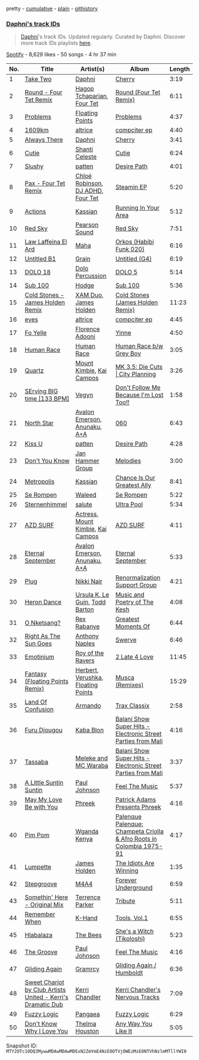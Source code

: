 pretty - [cumulative](/playlists/cumulative/37i9dQZF1DWTQHB0vBt1AG.md) - [plain](/playlists/plain/37i9dQZF1DWTQHB0vBt1AG) - [githistory](https://github.githistory.xyz/mackorone/spotify-playlist-archive/blob/main/playlists/plain/37i9dQZF1DWTQHB0vBt1AG)

### [Daphni's track IDs](https://open.spotify.com/playlist/37i9dQZF1DWTQHB0vBt1AG)

> <a href="spotify:artist:4nhvb6x9ZhPiYCzrHDNia9">Daphni</a>'s track IDs\. Updated regularly\. Curated by Daphni\. Discover more track IDs playlists <a href="spotify:genre:track\_id">here</a>.

[Spotify](https://open.spotify.com/user/spotify) - 8,629 likes - 50 songs - 4 hr 37 min

| No. | Title | Artist(s) | Album | Length |
|---|---|---|---|---|
| 1 | [Take Two](https://open.spotify.com/track/4g8jAI4REmgqoE9aDZwFZi) | [Daphni](https://open.spotify.com/artist/4nhvb6x9ZhPiYCzrHDNia9) | [Cherry](https://open.spotify.com/album/0cmEfkFvLVgKhLIUgGhRG5) | 3:19 |
| 2 | [Round \- Four Tet Remix](https://open.spotify.com/track/3FUptqHT3emharPqgXuJlu) | [Hagop Tchaparian](https://open.spotify.com/artist/14hI6ZlrKB6X81Y046P2MW), [Four Tet](https://open.spotify.com/artist/7Eu1txygG6nJttLHbZdQOh) | [Round \(Four Tet Remix\)](https://open.spotify.com/album/79TF51ZhHMglJ92YQ82J4F) | 6:11 |
| 3 | [Problems](https://open.spotify.com/track/1UERuR9hjz9GM609JIjtGx) | [Floating Points](https://open.spotify.com/artist/2AR42Ur9PcchQDtEdwkv4L) | [Problems](https://open.spotify.com/album/1aA9qnJT9NtySZA16RHkCD) | 4:37 |
| 4 | [1609km](https://open.spotify.com/track/267ubKb59rQ1g92WvDIYRl) | [altrice](https://open.spotify.com/artist/44lQJ512fu8nW7pa1FRmDF) | [compciter ep](https://open.spotify.com/album/2qTXiZXOqTEwwfcAVo76bR) | 4:40 |
| 5 | [Always There](https://open.spotify.com/track/0vq5vqbGfNydG2XaSBVRxx) | [Daphni](https://open.spotify.com/artist/4nhvb6x9ZhPiYCzrHDNia9) | [Cherry](https://open.spotify.com/album/0cmEfkFvLVgKhLIUgGhRG5) | 3:41 |
| 6 | [Cutie](https://open.spotify.com/track/4JdUdTVkEDNFZtzyW8hBZH) | [Shanti Celeste](https://open.spotify.com/artist/3CkM2290WOa2ESzhlu5mzM) | [Cutie](https://open.spotify.com/album/0xhMSimANUFkwXpS5n1HSl) | 6:24 |
| 7 | [Slushy](https://open.spotify.com/track/7lfStwj48yuU2vYBbxgGaL) | [patten](https://open.spotify.com/artist/1ld2Kfp4s2LHg94Lby403n) | [Desire Path](https://open.spotify.com/album/3MpIP95ZEPbM3CO5ZQbqkB) | 4:01 |
| 8 | [Pax \- Four Tet Remix](https://open.spotify.com/track/3Pl95ENb22SyQA0ATuV7M3) | [Chloé Robinson](https://open.spotify.com/artist/0Qpm94Bbsi44jMAXg0cI66), [DJ ADHD](https://open.spotify.com/artist/7hOtK8fa4BkYO3CvLMpZCo), [Four Tet](https://open.spotify.com/artist/7Eu1txygG6nJttLHbZdQOh) | [Steamin EP](https://open.spotify.com/album/0JnuWdbsS3j4NZByEybO2R) | 5:20 |
| 9 | [Actions](https://open.spotify.com/track/1619vtTOWigTxoK9FyezDU) | [Kassian](https://open.spotify.com/artist/4w6VhlUuzrUoJ5NbCpefXx) | [Running In Your Area](https://open.spotify.com/album/6QPdEKgRbhnyQRvEAhqP6k) | 5:12 |
| 10 | [Red Sky](https://open.spotify.com/track/7oEWZNifk5RQqwVIsjUuH4) | [Pearson Sound](https://open.spotify.com/artist/3lN70MoiO9u6b95CsTeB1J) | [Red Sky](https://open.spotify.com/album/2Oz5O25E8HxRr9zmRgFjj9) | 7:51 |
| 11 | [Law Laffeina El Ard](https://open.spotify.com/track/5fHwOPiyJ6fIMuJXN0kQfR) | [Maha](https://open.spotify.com/artist/18LWSRqUjdqlSaAD79HS4H) | [Orkos \(Habibi Funk 020\)](https://open.spotify.com/album/5B9zL3p7v0C63XsK1Can7P) | 6:16 |
| 12 | [Untitled B1](https://open.spotify.com/track/59EmID80R4hu0n7UPyzOT4) | [Grain](https://open.spotify.com/artist/2I8gU6pYwm3ClSnkWa5Bxv) | [Untitled \(G4\)](https://open.spotify.com/album/0kEj3KACvjPGJDg41xYaBP) | 6:19 |
| 13 | [DOLO 18](https://open.spotify.com/track/3LOYISEFrXxmIRTwgeD2yK) | [Dolo Percussion](https://open.spotify.com/artist/5FqcBM8zqtOBgofGNm2Ij9) | [DOLO 5](https://open.spotify.com/album/3Fxr8l876K9G5PKslxDEy5) | 5:14 |
| 14 | [Sub 100](https://open.spotify.com/track/1rovlrodNYK4yxleJFfwjq) | [Hodge](https://open.spotify.com/artist/2oLMqtx0PbqCXJDXs5lRvA) | [Sub 100](https://open.spotify.com/album/7difwqSW4SunSEk9n3gVvd) | 5:36 |
| 15 | [Cold Stones \- James Holden Remix](https://open.spotify.com/track/70WlQKVZ69JRYMmwCLyav7) | [XAM Duo](https://open.spotify.com/artist/4gkMjhOHSgudaN161imvTQ), [James Holden](https://open.spotify.com/artist/15e0X6NuMsVuHi7AZhcfyI) | [Cold Stones \(James Holden Remix\)](https://open.spotify.com/album/451e5h6dw72kPMmAGzhH7h) | 11:23 |
| 16 | [eyes](https://open.spotify.com/track/6ta6XtdfsKqvjmeOEvfnmg) | [altrice](https://open.spotify.com/artist/44lQJ512fu8nW7pa1FRmDF) | [compciter ep](https://open.spotify.com/album/2qTXiZXOqTEwwfcAVo76bR) | 4:45 |
| 17 | [Fo Yelle](https://open.spotify.com/track/4RkI4CG4UsoqwTHvzNX9ej) | [Florence Adooni](https://open.spotify.com/artist/4804FMh4N7pndfmQsS904u) | [Yinne](https://open.spotify.com/album/20IyNOvavcbkP4uTUWAFIP) | 4:50 |
| 18 | [Human Race](https://open.spotify.com/track/2DBr4d82hDGMr13smygEBj) | [Human Race](https://open.spotify.com/artist/3xPRqzkCilihoKpF9OzzRn) | [Human Race b/w Grey Boy](https://open.spotify.com/album/2MQtrrmGaJ4ItjcyqidCX3) | 3:05 |
| 19 | [Quartz](https://open.spotify.com/track/5DFWa5hGaadJ4tOqPUQ87o) | [Mount Kimbie](https://open.spotify.com/artist/3NUtpWpGDoffm3RCGhSHtl), [Kai Campos](https://open.spotify.com/artist/0ud7Vcl9BBEoOVwoWDqXIH) | [MK 3.5: Die Cuts \| City Planning](https://open.spotify.com/album/5s6aGKI2wpPxegrhLXmGIG) | 3:26 |
| 20 | [SErving BIG time \[133 BPM\]](https://open.spotify.com/track/7Gnz78yCUlW1Hkxn1kEsFa) | [Vegyn](https://open.spotify.com/artist/5iUnvXddCpOrbWKm7QMr6o) | [Don't Follow Me Because I'm Lost Too!!](https://open.spotify.com/album/1kPXMfD3dMb8G7PCnP4af4) | 1:58 |
| 21 | [North Star](https://open.spotify.com/track/3rvp7TBddkCytpmqmlvb55) | [Avalon Emerson](https://open.spotify.com/artist/4yrO1N273PlTaixa4BNwBz), [Anunaku](https://open.spotify.com/artist/0dAzvKzbG3tMwFeWkjgHrZ), [A+A](https://open.spotify.com/artist/68bLkhHI4bzw9ZXfmhwLwN) | [060](https://open.spotify.com/album/0DTLz5YGbyEjQ0RyHtXaVA) | 6:43 |
| 22 | [Kiss U](https://open.spotify.com/track/0Y0jY17JhwFMMk3wpwGOW3) | [patten](https://open.spotify.com/artist/1ld2Kfp4s2LHg94Lby403n) | [Desire Path](https://open.spotify.com/album/3MpIP95ZEPbM3CO5ZQbqkB) | 4:28 |
| 23 | [Don't You Know](https://open.spotify.com/track/3T37jKtvQzNExmz3DuQNoz) | [Jan Hammer Group](https://open.spotify.com/artist/1LkRvd0mF7sh56nyibirHw) | [Melodies](https://open.spotify.com/album/5Td0PdkKDdr2wjOuZELiE8) | 3:00 |
| 24 | [Metropolis](https://open.spotify.com/track/1g75blbFDE059Cm2oVJSTj) | [Kassian](https://open.spotify.com/artist/4w6VhlUuzrUoJ5NbCpefXx) | [Chance Is Our Greatest Ally](https://open.spotify.com/album/29w6ogTuGobiDT2FRNPs2H) | 8:41 |
| 25 | [Se Rompen](https://open.spotify.com/track/7e8l7wpK6qow08gSoNxtcK) | [Waleed](https://open.spotify.com/artist/4WjyuUryzJgs8GukH5BZjs) | [Se Rompen](https://open.spotify.com/album/2xwO3JeOSSCSwFWwNkmP4O) | 5:22 |
| 26 | [Sternenhimmel](https://open.spotify.com/track/3AgxA72o5Sst6WrlbxOBah) | [salute](https://open.spotify.com/artist/1np8xozf7ATJZDi9JX8Dx5) | [Ultra Pool](https://open.spotify.com/album/1Ao4MJ2GKDgYs6XYgv1aBq) | 5:34 |
| 27 | [AZD SURF](https://open.spotify.com/track/15RXHgm7esKYvPcHGTelUI) | [Actress](https://open.spotify.com/artist/3bg5rmICvmA8dmYVAdKGYH), [Mount Kimbie](https://open.spotify.com/artist/3NUtpWpGDoffm3RCGhSHtl), [Kai Campos](https://open.spotify.com/artist/0ud7Vcl9BBEoOVwoWDqXIH) | [AZD SURF](https://open.spotify.com/album/4vorYlWcWYeKPGIf1OIFUR) | 4:11 |
| 28 | [Eternal September](https://open.spotify.com/track/3Vpn6xh4JmtryjRp80Krqh) | [Avalon Emerson](https://open.spotify.com/artist/4yrO1N273PlTaixa4BNwBz), [Anunaku](https://open.spotify.com/artist/0dAzvKzbG3tMwFeWkjgHrZ), [A+A](https://open.spotify.com/artist/68bLkhHI4bzw9ZXfmhwLwN) | [Eternal September](https://open.spotify.com/album/0dEWqk9rBnxsDMccGmZRQs) | 5:33 |
| 29 | [Plug](https://open.spotify.com/track/0xukmTIt2K2xmMPO7RpEcm) | [Nikki Nair](https://open.spotify.com/artist/27JCep1zDO3K8GY50trDo6) | [Renormalization Support Group](https://open.spotify.com/album/2JChtxG4le5ePeCOGgBngg) | 4:21 |
| 30 | [Heron Dance](https://open.spotify.com/track/6l00RwI1yq7Q8Hyca3zxzK) | [Ursula K\. Le Guin](https://open.spotify.com/artist/3hRkdmBB1EvPmixg8PYgAr), [Todd Barton](https://open.spotify.com/artist/4Yv2aRFFHcNIEkGibaVJUO) | [Music and Poetry of The Kesh](https://open.spotify.com/album/6yKhcghtEpS8fvW6SSdd6d) | 4:08 |
| 31 | [O Nketsang?](https://open.spotify.com/track/3OjDd5JzGhYcxu0aORQKxk) | [Rex Rabanye](https://open.spotify.com/artist/59gjiT7gAiwtlNIR3KbgZD) | [Greatest Moments Of](https://open.spotify.com/album/1QQCKEDkhxEPsr4e0z65YO) | 6:44 |
| 32 | [Right As The Sun Goes](https://open.spotify.com/track/1rrH8f3Ji0Ol6z7hUpyTSL) | [Anthony Naples](https://open.spotify.com/artist/20bB5IFRjHw1EIAHvZ3tgd) | [Swerve](https://open.spotify.com/album/3YS8gpsP9zsgvWv9zsSNOg) | 6:46 |
| 33 | [Emotinium](https://open.spotify.com/track/2dXBGKusFEVysXoBhv9hmZ) | [Roy of the Ravers](https://open.spotify.com/artist/1ZUMNqd7GkMq58qxvEzRSo) | [2 Late 4 Love](https://open.spotify.com/album/33kFSPu2d9DxTArFZ5NKeM) | 11:45 |
| 34 | [Fantasy \(Floating Points Remix\)](https://open.spotify.com/track/4RQyoVhwhBCqBxyAUbdFmk) | [Herbert](https://open.spotify.com/artist/6wXFUcaG7779tb1Ok72GBn), [Verushka](https://open.spotify.com/artist/5StY3t09rFBGADeZbkVyOC), [Floating Points](https://open.spotify.com/artist/2AR42Ur9PcchQDtEdwkv4L) | [Musca \(Remixes\)](https://open.spotify.com/album/0xA0LmJkhEp0ARH1CeCku1) | 15:29 |
| 35 | [Land Of Confusion](https://open.spotify.com/track/7o266LwHT9ITAHO8EJ4ETH) | [Armando](https://open.spotify.com/artist/6JuRhSfY164psE7nZIXw53) | [Trax Classix](https://open.spotify.com/album/1wrnRD0sIEcAvmpaW4QEHv) | 2:58 |
| 36 | [Furu Djougou](https://open.spotify.com/track/2cdJBO7MCy4nvthEFcueqm) | [Kaba Blon](https://open.spotify.com/artist/3LOLZ74N22a2Inn6XWL17Z) | [Balani Show Super Hits \- Electronic Street Parties from Mali](https://open.spotify.com/album/7x1et2nWj52a343dHvTr5T) | 4:16 |
| 37 | [Tassaba](https://open.spotify.com/track/4vvmN4YbWalseui8EGcuxS) | [Meleke and MC Waraba](https://open.spotify.com/artist/1omfJaYvf4yatOLILIcKU0) | [Balani Show Super Hits \- Electronic Street Parties from Mali](https://open.spotify.com/album/7x1et2nWj52a343dHvTr5T) | 3:37 |
| 38 | [A Little Suntin Suntin](https://open.spotify.com/track/5LpQBcRooC7Ig5SomUO7Qf) | [Paul Johnson](https://open.spotify.com/artist/4BqZuFqHJ8CLn3ig0f1m0G) | [Feel The Music](https://open.spotify.com/album/3R38w0nQOzuI5mcGPNivxm) | 5:37 |
| 39 | [May My Love Be with You](https://open.spotify.com/track/2ndYw6KAVSOfpgC0iMMHvv) | [Phreek](https://open.spotify.com/artist/64OqXmvvBIwJjwQRdTMJqE) | [Patrick Adams Presents Phreek](https://open.spotify.com/album/7s1Y0t5DxpVswiSWAhU88L) | 4:16 |
| 40 | [Pim Pom](https://open.spotify.com/track/5NyPUkmSjA4K8OXfGlqt6i) | [Wganda Kenya](https://open.spotify.com/artist/6svnFatzuDJZKCWIK6edka) | [Palenque Palenque: Champeta Criolla & Afro Roots in Colombia 1975\-91](https://open.spotify.com/album/1gXeomyVC17Y26UmWP5ugy) | 4:17 |
| 41 | [Lumpette](https://open.spotify.com/track/0jo1gFzGI5gw1jEpLMsXTz) | [James Holden](https://open.spotify.com/artist/15e0X6NuMsVuHi7AZhcfyI) | [The Idiots Are Winning](https://open.spotify.com/album/2AoS2OI3y6wHDeZ5KfSw13) | 1:35 |
| 42 | [Stepgroove](https://open.spotify.com/track/0KbPpl8xZWjeP50HztwBgG) | [M4A4](https://open.spotify.com/artist/6r6Bo3WK3Dm28xUMipFF8E) | [Forever Underground](https://open.spotify.com/album/7lhRDj3wp6I1bw6ifIE0rk) | 6:59 |
| 43 | [Somethin' Here \- Original Mix](https://open.spotify.com/track/6dQdvxqOiLemHzrEUXQ4zz) | [Terrence Parker](https://open.spotify.com/artist/4hXZQPceQIf654OSomVXOs) | [Tribute](https://open.spotify.com/album/7CSU7E3rayRXcS2DJExj79) | 5:11 |
| 44 | [Remember When](https://open.spotify.com/track/4HUdOergB6uBFP87FXKEb4) | [K\-Hand](https://open.spotify.com/artist/0qWuk2qgRK2HNKYxqbIn5G) | [Tools, Vol.1](https://open.spotify.com/album/5FMIn9U2yEA6a087MTd6ox) | 6:55 |
| 45 | [Hlabalaza](https://open.spotify.com/track/3vpdeKbEjRQildGqaUMLut) | [The Bees](https://open.spotify.com/artist/7hNz2UypuRHP6H4gitUILJ) | [She's a Witch \(Tikoloshi\)](https://open.spotify.com/album/2iuHTQQ9Th87ikH1HSuFMJ) | 5:23 |
| 46 | [The Groove](https://open.spotify.com/track/1vBu0aTKBIbTo7TnMeW0Yo) | [Paul Johnson](https://open.spotify.com/artist/4BqZuFqHJ8CLn3ig0f1m0G) | [Feel The Music](https://open.spotify.com/album/3R38w0nQOzuI5mcGPNivxm) | 4:16 |
| 47 | [Gliding Again](https://open.spotify.com/track/7058YTwSeVovkFLkfT4G46) | [Gramrcy](https://open.spotify.com/artist/7a3X8KBiTfkloCTu0i3aXA) | [Gliding Again / Humboldt](https://open.spotify.com/album/4y3MYEatY1MjzUVrJHG8tm) | 6:36 |
| 48 | [Sweet Chariot by Club Artists United \- Kerri's Dramatic Dub](https://open.spotify.com/track/1TgGNg68IZbM76lqDRr58P) | [Kerri Chandler](https://open.spotify.com/artist/7nqpEU6DCHkNtK1bYsyS3W) | [Kerri Chandler's Nervous Tracks](https://open.spotify.com/album/0VBC5IHz4wNedZsjVz6J4m) | 7:09 |
| 49 | [Fuzzy Logic](https://open.spotify.com/track/4ubDv9q3yVbbGAoz9ZGRoh) | [Pangaea](https://open.spotify.com/artist/08Z0yhWGksNk3wceqlCeGE) | [Fuzzy Logic](https://open.spotify.com/album/68wP91Oeg2JGajy5rOpFze) | 6:29 |
| 50 | [Don't Know Why I Love You](https://open.spotify.com/track/2AvnRpYc8XlCC3luxrp8NA) | [Thelma Houston](https://open.spotify.com/artist/3sgUnR8TF35euWEV07RPyO) | [Any Way You Like It](https://open.spotify.com/album/0TZTsaJOuNHsXwC2Ox2K19) | 5:05 |

Snapshot ID: `MTY2OTc1ODQ3MywwMDAwMDAwMDExN2ZmYmE4NzE0OTVjOWEzMzE0NTVhNzlmMTllYWI0`
